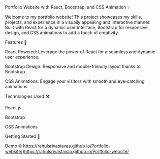 Portfolio Website with React, Bootstrap, and CSS Animation ✨

Welcome to my portfolio website! This project showcases my skills, projects, and experience in a visually appealing and interactive manner. 
Built with React for a dynamic user interface, Bootstrap for responsive design, and CSS animations to add a touch of creativity.



Features 🚀


React Powered: Leverage the power of React for a seamless and dynamic user experience.

Bootstrap Design: Responsive and mobile-friendly layout thanks to Bootstrap.

CSS Animations: Engage your visitors with smooth and eye-catching animations.



Technologies Used 🛠️


React.js

Bootstrap

CSS Animations

Getting Started 🌟


Demo 🌐
https://rahulsrivastavaa.github.io/Portfolio-website/)https://rahulsrivastavaa.github.io/Portfolio-website/
